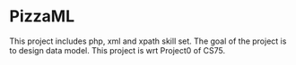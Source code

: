 # PizzaML
This project includes php, xml and xpath skill set.
The goal of the project is to design data model.
This project is wrt Project0 of CS75.


